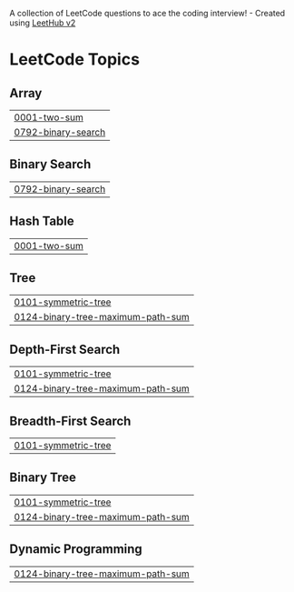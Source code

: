 A collection of LeetCode questions to ace the coding interview! - Created using [LeetHub v2](https://github.com/arunbhardwaj/LeetHub-2.0)
<!---LeetCode Topics Start-->
# LeetCode Topics
## Array
|  |
| ------- |
| [0001-two-sum](https://github.com/yashasvirpratap/LeetCode-DSA-Solutions/tree/master/0001-two-sum) |
| [0792-binary-search](https://github.com/yashasvirpratap/LeetCode-DSA-Solutions/tree/master/0792-binary-search) |
## Binary Search
|  |
| ------- |
| [0792-binary-search](https://github.com/yashasvirpratap/LeetCode-DSA-Solutions/tree/master/0792-binary-search) |
## Hash Table
|  |
| ------- |
| [0001-two-sum](https://github.com/yashasvirpratap/LeetCode-DSA-Solutions/tree/master/0001-two-sum) |
## Tree
|  |
| ------- |
| [0101-symmetric-tree](https://github.com/yashasvirpratap/LeetCode-DSA-Solutions/tree/master/0101-symmetric-tree) |
| [0124-binary-tree-maximum-path-sum](https://github.com/yashasvirpratap/LeetCode-DSA-Solutions/tree/master/0124-binary-tree-maximum-path-sum) |
## Depth-First Search
|  |
| ------- |
| [0101-symmetric-tree](https://github.com/yashasvirpratap/LeetCode-DSA-Solutions/tree/master/0101-symmetric-tree) |
| [0124-binary-tree-maximum-path-sum](https://github.com/yashasvirpratap/LeetCode-DSA-Solutions/tree/master/0124-binary-tree-maximum-path-sum) |
## Breadth-First Search
|  |
| ------- |
| [0101-symmetric-tree](https://github.com/yashasvirpratap/LeetCode-DSA-Solutions/tree/master/0101-symmetric-tree) |
## Binary Tree
|  |
| ------- |
| [0101-symmetric-tree](https://github.com/yashasvirpratap/LeetCode-DSA-Solutions/tree/master/0101-symmetric-tree) |
| [0124-binary-tree-maximum-path-sum](https://github.com/yashasvirpratap/LeetCode-DSA-Solutions/tree/master/0124-binary-tree-maximum-path-sum) |
## Dynamic Programming
|  |
| ------- |
| [0124-binary-tree-maximum-path-sum](https://github.com/yashasvirpratap/LeetCode-DSA-Solutions/tree/master/0124-binary-tree-maximum-path-sum) |
<!---LeetCode Topics End-->